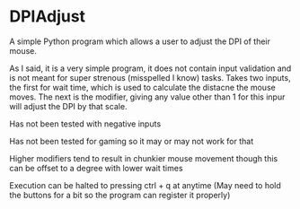 # DPIAdjust
A simple Python program which allows a user to adjust the DPI of their mouse. 

As I said, it is a very simple program, it does not contain input validation and is not meant for super strenous (misspelled I know) tasks. Takes two inputs, the first for wait time, which is used to calculate the distacne the mouse moves. The next is the modifier, giving any value other than 1 for this inpur will adjust the DPI by that scale. 

Has not been tested with negative inputs

Has not been tested for gaming so it may or may not work for that

Higher modifiers tend to result in chunkier mouse movement though this can be offset to a degree with lower wait times

Execution can be halted to pressing ctrl + q at anytime (May need to hold the buttons for a bit so the program can register it properly)
